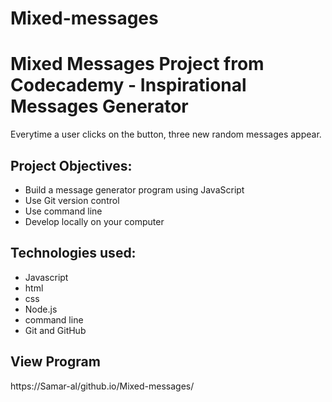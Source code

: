 # Mixed-messages
<h1>Mixed Messages Project from Codecademy - Inspirational Messages Generator</h1>

Everytime a user clicks on the button, three new random messages appear.

<h2>Project Objectives:</h2>
<ul>
<li>Build a message generator program using JavaScript</li>
<li>Use Git version control</li>
<li>Use command line</li>
<li>Develop locally on your computer</li>
</ul>

<h2>Technologies used:</h2>
<ul>
<li>Javascript</li>
<li>html</li>
<li>css</li>
<li>Node.js</li>
<li>command line</li>
<li>Git and GitHub</li>

</ul>

<h2>View Program</h2>
https://Samar-al/github.io/Mixed-messages/
